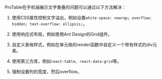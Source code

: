 ProTable在手机端展示文字重叠的问题可以通过以下方法解决：

1. 使用CSS属性控制文字溢出，例如设置`white-space: nowrap; overflow: hidden; text-overflow: ellipsis;`。

2. 使用响应式布局，例如使用Ant Design的Grid组件。

3. 自定义表格样式，例如在单元格的render函数中自定义一个带有样式的div元素。

4. 使用第三方库，例如`react-table`、`react-data-grid`等。

5. 强制设置列的宽度，然后overflow。
